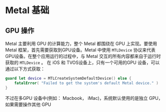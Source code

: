 # Metal 基础  






## GPU 操作  
Metal 主要利用 GPU 的计算能力，整个 Metal 都围绕在 GPU 上实现。要使用 Metal 框架，首先需要获取到GPU设备。Metal 中使用 `MTLDevice` 协议来代表 GPU设备。在整个应用运行的过程中，与 Metal 交互的所有内容都来自于运行时获取的 `MTLDevice` 。 在 iOS 和 TVOS设备上，只有一个可用的GPU 设备，可以通过以下方式获取：  

```swift 
guard let device = MTLCreateSystemDefaultDevice() else { 
    fatalError( "Failed to get the system's default Metal device." ) 
}
```  
不过在多GPU 设备中(例如： Macbook， iMac)，系统默认使用的是独立 GPU，如果需要操作其他 GPU 